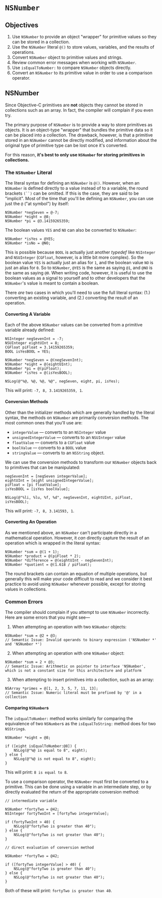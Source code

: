 # `NSNumber`

## Objectives

1. Use `NSNumber` to provide an object "wrapper" for primitive values so they can be stored in a collection.
2. Use the `NSNumber` literal `@()` to store values, variables, and the results of operations.
3. Convert `NSNumber` object to primitive values and strings.
4. Review common error messages when working with `NSNumber`.
5. Use `isEqualToNumber:` to compare `NSNumber` objects directly.
6. Convert an `NSNumber` to its primitive value in order to use a comparison operator.

## NSNumber

Since Objective-C primitives are **not** objects they cannot be stored in collections such as an array. In fact, the compiler will complain if you even try. 

The primary purpose of `NSNumber` is to provide a way to store primitives as objects. It is an object-type "wrapper" that bundles the primitive data so it can be placed into a collection. The drawback, however, is that a primitive stored in an `NSNumber` cannot be directly modified, and information about the original type of primitive type can be lost once it's converted.

For this reason, **it's best to only use `NSNumber` for storing primitives in collections.**

### The `NSNumber` Literal

The literal syntax for defining an `NSNumber` is `@()`. However, when an `NSNumber` is defined directly to a value instead of to a variable, the round brackets `(``)` can be omitted. If this is the case, they are said to be "implicit". Most of the time that you'll be defining an `NSNumber`, you can use just the `@` ("at symbol") by itself: 

```objc
NSNumber *negSeven = @-7;
NSNumber *eight = @8;
NSNumber *pi = @3.14159265359;
```

The boolean values `YES` and `NO` can also be converted to `NSNumber`:

```objc
NSNumber *isYes = @YES;
NSNumber *isNo = @NO;
```
This is possible because `BOOL` is actually just another *typedef* like `NSInteger` and `NSUInteger` (`CGFloat`, however, is a little bit more complex). So the boolean value `YES` is actually just an alias for `1`, and the boolean value `NO` is just an alias for `0`. So to `NSNumber`, `@YES` is the same as saying `@1`, and `@NO` is the same as saying `@0`. When writing code, however, it is useful to use the boolean values as a signal to yourself and to other developers that the `NSNumber`'s value is meant to contain a boolean.

There *are* two cases in which you'll need to use the full literal syntax: (1.) converting an existing variable, and (2.) converting the result of an operation.

#### Converting A Variable

Each of the above `NSNumber` values can be converted from a primitive variable already defined:

```objc
NSInteger negSevenInt = -7;
NSUInteger eightUInt = 8;
CGFloat piFloat = 3.14159265359;
BOOL isYesBOOL = YES;

NSNumber *negSeven = @(negSevenInt);
NSNumber *eight = @(eightUInt);
NSNumber *pi = @(piFloat);
NSNumber *isYes = @(isYesBOOL);

NSLog(@"%@, %@, %@, %@", negSeven, eight, pi, isYes);
```
This will print: `-7, 8, 3.1419265359, 1`.

#### Conversion Methods

Other than the initializer methods which are generally handled by the literal syntax, the methods on `NSNumber` are primarily conversion methods. The most common ones that you'll use are:

* `integerValue` — converts to an `NSInteger` value
* `unsignedIntegerValue` — converts to an `NSUInteger` value
* `floatValue` — converts to a `CGFloat` value
* `boolValue` — converts to a `BOOL` value
* `stringValue` — converts to an `NSString` object.

We can use the conversion methods to transform our `NSNumber` objects back to primitives that can be manipulated:

```objc
negSevenInt = [negSeven integerValue];
eightUInt = [eight unsignedIntegerValue];
piFloat = [pi floatValue];
isYesBOOL = [isYes boolValue];
    
NSLog(@"%li, %lu, %f, %d", negSevenInt, eightUInt, piFloat, isYesBOOL);
```
This will print: `-7, 8, 3.141593, 1`.

#### Converting An Operation

As we mentioned above, an `NSNumber` can't participate directly in a mathematical operation. However, it *can* directly capture the result of an operation which is wrapped in the literal syntax:

```objc
NSNumber *sum = @(1 + 1);
NSNumber *product = @(piFloat * 2);
NSNumber *difference = @(eightUInt - negSevenInt);
NSNumber *quotient = @(1.618 / piFloat);
```
The round brackets can contain an equation of multiple operations, but generally this will make your code difficult to read and we consider it best practice to avoid using `NSNumber` whenever possible, except for storing values in collections.

### Common Errors

The compiler should complain if you attempt to use `NSNumber` incorrectly. Here are some errors that you might see—

1) When attempting an operation with two `NSNumber` objects:

```objc
NSNumber *sum = @2 + @3;
// Semantic Issue: Invalid operands to binary expression ('NSNumber *' and 'NSNumber *')
```
2) When attempting an operation with one `NSNumber` object:

```objc 
NSNumber *sum = 2 + @3; 
// Semantic Issue: Arithmetic on pointer to interface 'NSNumber', which is not a constant size for this architecture and platform
```
3) When attempting to insert primitives into a collection, such as an array:

```objc
NSArray *primes = @[1, 2, 3, 5, 7, 11, 13]; 
// Semantic Issue: Numeric literal must be prefixed by '@' in a collection
```

#### Comparing `NSNumber`s

The `isEqualToNumber:` method works similarly for comparing the equivalence of two `NSNumber`s as the `isEqualToString:` method does for two `NSString`s.

```objc
NSNumber *eight = @8;

if ([eight isEqualToNumber:@8]) {
    NSLog(@"%@ is equal to 8", eight);
} else {
    NSLog(@"%@ is not equal to 8", eight);
}
```
This will print: `8 is equal to 8`.

To use a comparison operator, the `NSNumber` must first be converted to a primitive. This can be done using a variable in an intermediate step, or by directly evaluated the return of the appropriate conversion method:

```objc
// intermediate variable

NSNumber *fortyTwo = @42;
NSInteger fortyTwoInt = [fortyTwo integerValue];

if (fortyTwoInt > 40) {
    NSLog(@"fortyTwo is greater than 40");
} else {
    NSLog(@"fortyTwo is not greater than 40");
}
```

```objc
// direct evaluation of conversion method

NSNumber *fortyTwo = @42;

if ([fortyTwo integerValue] > 40) {
    NSLog(@"fortyTwo is greater than 40");
} else {
    NSLog(@"fortyTwo is not greater than 40");
}
```
Both of these will print: `fortyTwo is greater than 40`.